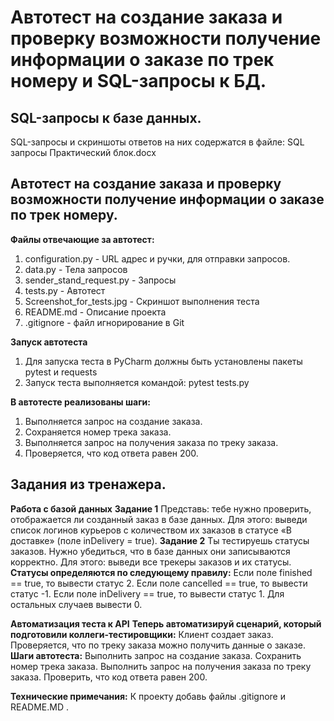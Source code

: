 # **Автотест на создание заказа и проверку возможности получение информации о заказе по трек номеру и SQL-запросы к БД**.

## **SQL-запросы к базе данных**.
SQL-запросы и скриншоты ответов на них содержатся в файле: SQL запросы Практический блок.docx

## **Автотест на создание заказа и проверку возможности получение информации о заказе по трек номеру**.
**Файлы отвечающие за автотест:**
1. configuration.py - URL адрес и ручки, для отправки запросов.
2. data.py - Тела запросов
3. sender_stand_request.py - Запросы
4. tests.py - Автотест
5. Screenshot_for_tests.jpg - Скриншот выполнения теста
6. README.md - Описание проекта
7. .gitignore - файл игнорирование в Git

**Запуск автотеста**
1. Для запуска теста в PyCharm должны быть установлены пакеты pytest и requests
2. Запуск теста выполняется командой: pytest tests.py

**В автотесте реализованы шаги:**
1. Выполняется запрос на создание заказа.
2. Сохраняется номер трека заказа.
3. Выполняется запрос на получения заказа по треку заказа.
4. Проверяется, что код ответа равен 200.

## **Задания из тренажера**.
**Работа с базой данных**
**Задание 1**
Представь: тебе нужно проверить, отображается ли созданный заказ в базе данных.
Для этого: выведи список логинов курьеров с количеством их заказов в статусе «В доставке» (поле inDelivery = true). 
**Задание 2**
Ты тестируешь статусы заказов. Нужно убедиться, что в базе данных они записываются корректно.
Для этого: выведи все трекеры заказов и их статусы. 
**Статусы определяются по следующему правилу:**
Если поле finished == true, то вывести статус 2.
Если поле canсelled == true, то вывести статус -1.
Если поле inDelivery == true, то вывести статус 1.
Для остальных случаев вывести 0.

**Автоматизация теста к API**
**Теперь автоматизируй сценарий, который подготовили коллеги-тестировщики:**
Клиент создает заказ.
Проверяется, что по треку заказа можно получить данные о заказе.
**Шаги автотеста:**
Выполнить запрос на создание заказа.
Сохранить номер трека заказа.
Выполнить запрос на получения заказа по треку заказа.
Проверить, что код ответа равен 200.

**Технические примечания:**
К проекту добавь файлы .gitignore и README.MD .
